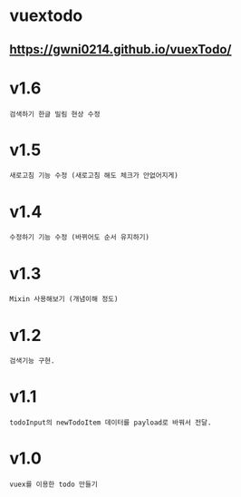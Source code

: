 # vuextodo
## https://gwni0214.github.io/vuexTodo/

# v1.6
    검색하기 한글 밀림 현상 수정

# v1.5
    새로고침 기능 수정 (새로고침 해도 체크가 안없어지게)

# v1.4
    수정하기 기능 수정 (바뀌어도 순서 유지하기)

# v1.3
    Mixin 사용해보기 (개념이해 정도)

# v1.2
    검색기능 구현.

# v1.1
    todoInput의 newTodoItem 데이터를 payload로 바꿔서 전달.

# v1.0
    vuex를 이용한 todo 만들기
